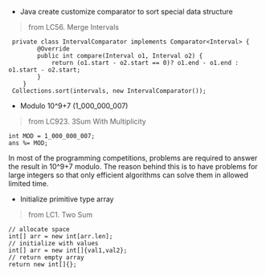 
* Java create customize comparator to sort special data structure 
 > from LC56. Merge Intervals
```
 private class IntervalComparator implements Comparator<Interval> {
        @Override
        public int compare(Interval o1, Interval o2) {
            return (o1.start - o2.start == 0)? o1.end - o1.end : o1.start - o2.start;
        }
    }
 Collections.sort(intervals, new IntervalComparator());   
```

* Modulo 10^9+7 (1_000_000_007)
> from LC923. 3Sum With Multiplicity
  ```
  int MOD = 1_000_000_007;
  ans %= MOD;
  ```
  In most of the programming competitions, problems are required to answer the result in 10^9+7 modulo. The reason behind this is to have problems for large integers so that only efficient algorithms can solve them in allowed limited time.

* Initialize primitive type array
> from LC1. Two Sum
```
// allocate space
int[] arr = new int[arr.len];
// initialize with values
int[] arr = new int[]{val1,val2};
// return empty array
return new int[]{};
```
